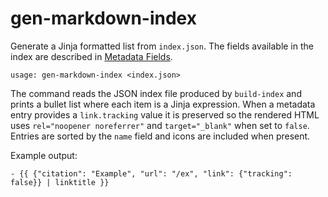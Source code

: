 # gen-markdown-index

Generate a Jinja formatted list from `index.json`. The fields available in the index are described in [Metadata Fields](../reference/metadata-fields.md).

```
usage: gen-markdown-index <index.json>
```

The command reads the JSON index file produced by `build-index` and prints a
bullet list where each item is a Jinja expression. When a metadata entry
provides a `link.tracking` value it is preserved so the rendered HTML uses
`rel="noopener noreferrer"` and `target="_blank"` when set to `false`.
Entries are sorted by the `name` field and icons are included when present.

Example output:

```jinja
- {{ {"citation": "Example", "url": "/ex", "link": {"tracking": false}} | linktitle }}
```

